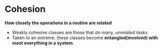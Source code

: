 # Cohesion

**How closely the operations in a routine are related**

- Weakly cohesive classes are those that *do many, unrelated tasks*.
- Taken to an extreme, these classes become **entangled(involved) with most everything in a system**.